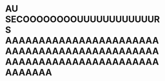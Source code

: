 # AU SECOOOOOOOOUUUUUUUUUUUURS AAAAAAAAAAAAAAAAAAAAAAAAAAAAAAAAAAAAAAAAAAAAAAAAAAAAAAAAAAAAAAAAAAAAAAAAAAAA

